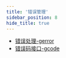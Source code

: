 ```yaml
---
title: '错误管理'
sidebar_position: 8
hide_title: true
---
```


- [错误处理-gerror](output/goframe-v2.5-md/组件列表/错误管理/错误处理-gerror)
- [错误码接口-gcode](output/goframe-v2.5-md/组件列表/错误管理/错误码接口-gcode)